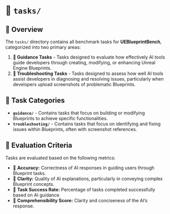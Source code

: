 # 📁 `tasks/`

## 📌 Overview
The `tasks/` directory contains all benchmark tasks for **UEBlueprintBench**, categorized into two primary areas:

1. **🎯 Guidance Tasks** - Tasks designed to evaluate how effectively AI tools guide developers through creating, modifying, or enhancing Unreal Engine Blueprints.  
2. **🐛 Troubleshooting Tasks** - Tasks designed to assess how well AI tools assist developers in diagnosing and resolving issues, particularly when developers upload screenshots of problematic Blueprints.  

## 📂 Task Categories
- **`guidance/`** - Contains tasks that focus on building or modifying Blueprints to achieve specific functionalities.  
- **`troubleshooting/`** - Contains tasks that focus on identifying and fixing issues within Blueprints, often with screenshot references.  

## 📐 Evaluation Criteria
Tasks are evaluated based on the following metrics:  
- 📐 **Accuracy:** Correctness of AI responses in guiding users through Blueprint tasks.  
- 📝 **Clarity:** Quality of AI explanations, particularly in conveying complex Blueprint concepts.  
- 📌 **Task Success Rate:** Percentage of tasks completed successfully based on AI guidance.  
- 💬 **Comprehensibility Score:** Clarity and conciseness of the AI’s response.  
